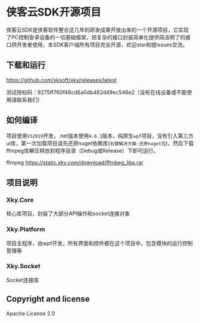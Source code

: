 # 侠客云SDK开源项目
侠客云SDK是侠客软件整合这几年的研发成果开放出来的一个开源项目，它实现了PC控制安卓设备的一切基础框架，把复杂的接口封装简单化提供简洁明了的接口供开发者使用，本SDK客户端所有项目完全开源，欢迎star和提issues交流。

## 下载和运行
https://github.com/xksoft/xky/releases/latest


测试授权码：9275ff760f46cd6a0db482d49ec546e2（没有在线设备或不能使用请联系我们）


## 如何编译
  
项目使用`VS2019`开发，.net版本使用`4.6.1`版本，纯原生`wpf`项目，没有引入第三方ui库，第一次加载项目请先还原nuget依赖库(`右键解决方案-还原nuget包`)，然后下载ffmpeg库解压释放到程序目录（Debug或Release）下即可运行。

ffmpeg https://static.xky.com/download/ffmbeg_libs.rar

## 项目说明

### Xky.Core
核心库项目，封装了大部分API操作和socket连接对象

### Xky.Platform
项目主程序，由wpf开发，所有界面和控件都在这个项目中，包含模块的运行控制管理等

### Xky.Socket
Socket连接库

## Copyright and license

Apache License 2.0

